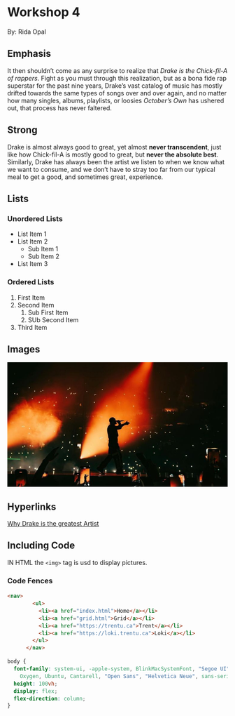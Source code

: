 # Workshop 4

By: Rida Opal

## Emphasis

It then shouldn’t come as any surprise to realize that *Drake is the Chick-fil-A of rappers*. Fight as you must through this realization, but as a bona fide rap superstar for the past nine years, Drake’s vast catalog of music has mostly drifted towards the same types of songs over and over again, and no matter how many singles, albums, playlists, or loosies _October’s Own_ has ushered out, that process has never faltered.

## Strong

Drake is almost always good to great, yet almost **never transcendent**, just like how Chick-fil-A is mostly good to great, but __never the absolute best__. Similarly, Drake has always been the artist we listen to when we know what we want to consume, and we don’t have to stray too far from our typical meal to get a good, and sometimes great, experience.

## Lists

### Unordered Lists

- List Item 1
- List Item 2
    - Sub Item 1
    - Sub Item 2
- List Item 3

### Ordered Lists

1. First Item
2. Second Item
    1. Sub First Item
    2. SUb Second Item
3. Third Item

## Images

![An image of Drake preforming on a stage](./img/drake.jpg)

## Hyperlinks

[Why Drake is the greatest Artist](https://djbooth.net/features/2018-02-27-type-of-drake-song/)

## Including Code
IN HTML the `<img>` tag is usd to display pictures.

### Code Fences

```html
<nav>
        <ul>
          <li><a href="index.html">Home</a></li>
          <li><a href="grid.html">Grid</a></li>
          <li><a href="https://trentu.ca">Trent</a></li>
          <li><a href="https://loki.trentu.ca">Loki</a></li>
        </ul>
      </nav>
```

```css
body {
  font-family: system-ui, -apple-system, BlinkMacSystemFont, "Segoe UI", Roboto,
    Oxygen, Ubuntu, Cantarell, "Open Sans", "Helvetica Neue", sans-serif;
  height: 100vh;
  display: flex;
  flex-direction: column;
}
```